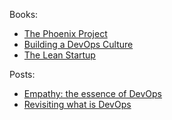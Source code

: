 Books:

* [The Phoenix Project](http://www.amazon.com/The-Phoenix-Project-Helping-Business/dp/0988262592)
* [Building a DevOps Culture](http://www.amazon.com/Building-DevOps-Culture-Mandi-Walls-ebook/dp/B00CBM1WFC/ref=sr_1_2?s=books&ie=UTF8&qid=1430488009&sr=1-2&keywords=continuous+deliveryhttp://www.amazon.com/gp/product/0321601912/ref=pd_lpo_sbs_dp_ss_3?pf_rd_p=1944687582&pf_rd_s=lpo-top-stripe-1&pf_rd_t=201&pf_rd_i=0988262592&pf_rd_m=ATVPDKIKX0DER&pf_rd_r=0K8BTCWHH8XP7PAA750Y)
* [The Lean Startup](http://www.amazon.com/Lean-Startup-Entrepreneurs-Continuous-Innovation-ebook/dp/B004J4XGN6/ref=sr_1_12?s=books&ie=UTF8&qid=1430488009&sr=1-12&keywords=continuous+delivery)

Posts: 

* [Empathy: the essence of DevOps](http://blog.ingineering.it/post/72964480807/empathy-the-essence-of-devops)
* [Revisiting what is DevOps](http://radar.oreilly.com/2014/06/revisiting-what-is-devops.html)
